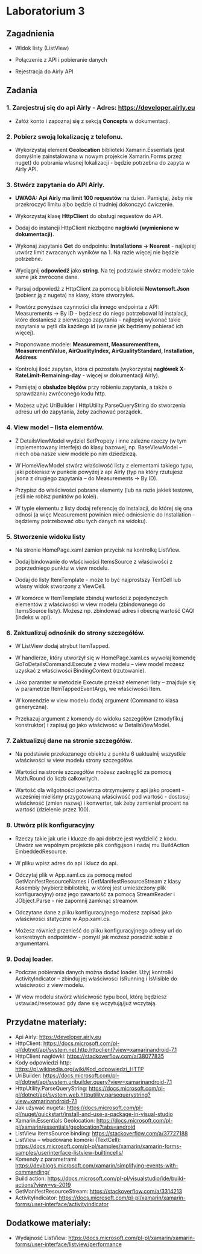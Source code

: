 # Laboratorium 3
  
## Zagadnienia  
  
- Widok listy (ListView)

- Połączenie z API i pobieranie danych

- Rejestracja do Airly API
  
## Zadania  

### 1. Zarejestruj się do api Airly - Adres: https://developer.airly.eu

- Załóż konto i zapoznaj się z sekcją **Concepts** w dokumentacji.

### 2. Pobierz swoją lokalizację z telefonu.

- Wykorzystaj element **Geolocation** biblioteki Xamarin.Essentials (jest domyślnie zainstalowana w nowym projekcie Xamarin.Forms przez nuget) do pobrania własnej lokalizacji - będzie potrzebna do zapyta w Airly API.

### 3. Stwórz zapytania do API Airly.

- **UWAGA: Api Airly ma limit 100 requestów** na dzien. Pamiętaj, żeby nie przekroczyć limitu albo będzie ci trudniej dokonczyć ćwiczenie.

- Wykorzystaj klasę **HttpClient** do obsługi requestów do API.

- Dodaj do instancji HttpClient niezbędne **nagłówki (wymienione w dokumentacji).**

- Wykonaj zapytanie **Get** do endpointu: **Installations -> Nearest** - najlepiej utwórz limit zwracanych wyników na 1. Na razie więcej nie będzie potrzebne.

- Wyciągnij **odpowiedź** jako **string**. Na tej podstawie stwórz modele takie same jak zwrócone dane.

- Parsuj odpowiedź z HttpClient za pomocą biblioteki **Newtonsoft.Json** (pobierz ją z nugeta) na klasy, które stworzyłeś.

- Powtórz powyższe czynności dla innego endpointa z API: Measurements -> By ID - będziesz do niego potrzebował Id instalacji, które dostaniesz z pierwszego zapytania – najlepiej wykonać takie zapytania w pętli dla każdego id (w razie jak będziemy pobierać ich więcej).

- Proponowane modele: **Measurement, MeasurementItem, MeasurementValue, AirQualityIndex, AirQualityStandard, Installation, Address**

- Kontroluj ilość zapytan, która ci pozostała (wykorzystaj **nagłówek X-RateLimit-Remaining-day** - więcej w dokumentacji Airly).

- Pamiętaj o **obsłudze błędów** przy robieniu zapytania, a także o sprawdzaniu zwróconego kodu http.

- Możesz użyć UriBuilder i HttpUtility.ParseQueryString do stworzenia adresu url do zapytania, żeby zachować porządek.

### 4. View model – lista elementów.

- Z DetailsViewModel wydziel SetPropety i inne zależne rzeczy (w tym implementowany interfejs) do klasy bazowej, np. BaseViewModel – niech oba nasze view modele po nim dziedziczą.

- W HomeViewModel stwórz właściwość listy z elementami takiego typu, jaki pobierasz w punkcie powyżej z api Airly (typ na który rzutujesz jsona z drugiego zapytania – do Measurements -> By ID).

- Przypisz do właściwości pobrane elementy (lub na razie jakieś testowe, jeśli nie robisz punktów po kolei).

- W typie elementu z listy dodaj referencję do instalacji, do której się ona odnosi (a więc Measurement powinien mieć odniesienie do Installation - będziemy potrzebować obu tych danych na widoku).

### 5. Stworzenie widoku listy

- Na stronie HomePage.xaml zamien przycisk na kontrolkę ListView.

- Dodaj bindowanie do właściwości ItemsSource z właściwości z poprzedniego punktu w view modelu.

- Dodaj do listy ItemTemplate - może to być najprostszy TextCell lub własny widok stworzony z ViewCell.

- W komórce w ItemTemplate zbinduj wartości z pojedynczych elementów z właściwości w view modelu (zbindowanego do ItemsSource listy). Możesz np. zbindować adres i obecną wartość CAQI (indeks w api).

### 6. Zaktualizuj odnośnik do strony szczegółów.

- W ListView dodaj atrybut ItemTapped.

- W handlerze, który utworzył się w HomePage.xaml.cs wywołaj komendę GoToDetailsCommand.Execute z view modelu – view model możesz uzyskać z właściwości BindingContext (rzutowanie).

- Jako paramter w metodzie Execute przekaż elemenet listy – znajduje się w parametrze ItemTappedEventArgs, we właściwości Item.

- W komendzie w view modelu dodaj argument (Command to klasa generyczna).

- Przekazuj argument z komendy do widoku szczegółów (zmodyfikuj konstruktor) i zapisuj go jako właściwość w DetailsViewModel.

### 7. Zaktualizuj dane na stronie szczegółów.

- Na podstawie przekazanego obiektu z punktu 6 uaktualnij wszystkie właściwości w view modelu strony szczegółów.

- Wartości na stronie szczegółów możesz zaokrąglić za pomocą Math.Round do liczb całkowitych.

- Wartość dla wilgotności powietrza otrzymujemy z api jako procent - wcześniej mieliśmy przygotowaną właściwość pod wartość - dostosuj właściwość (zmien nazwę) i konwerter, tak żeby zamieniał procent na wartość (dzielenie przez 100).

### 8. Utwórz plik konfiguracyjny

- Rzeczy takie jak urle i klucze do api dobrze jest wydzielić z kodu. Utwórz we wspólnym projekcie plik config.json i nadaj mu BuildAction EmbeddedResource.

- W pliku wpisz adres do api i klucz do api.

- Odczytaj plik w App.xaml.cs za pomocą metod GetManifestResourceNames i GetManifestResourceStream z klasy Assembly (wybierz bibliotekę, w której jest umieszczony plik konfiguracyjny) oraz jego zawartość za pomocą StreamReader i JObject.Parse - nie zapomnij zamknąć streamów.

- Odczytane dane z pliku konfiguracyjnego możesz zapisać jako właściwości statyczne w App.xaml.cs.

- Możesz również przenieść do pliku konfiguracyjnego adresy url do konkretnych endpointów - pomyśl jak możesz poradzić sobie z argumentami.

### 9. Dodaj loader.

- Podczas pobierania danych można dodać loader. Użyj kontrolki ActivityIndicator – zbinduj jej właściwości IsRunning i IsVisible do właściwości z view modelu.

- W view modelu stwórz właściwość typu bool, którą będziesz ustawiać/resetować gdy dane się wczytują/już wczytają.
  
  
## Przydatne materiały: 
- Api Airly: https://developer.airly.eu 
- HttpClient: https://docs.microsoft.com/pl-pl/dotnet/api/system.net.http.httpclient?view=xamarinandroid-7.1 
- HttpClient nagłówki: https://stackoverflow.com/a/38077835 
- Kody odpowiedzi http: https://pl.wikipedia.org/wiki/Kod_odpowiedzi_HTTP 
- UriBuilder: https://docs.microsoft.com/pl-pl/dotnet/api/system.uribuilder.query?view=xamarinandroid-7.1 
- HttpUtility.ParseQueryString: https://docs.microsoft.com/pl-pl/dotnet/api/system.web.httputility.parsequerystring?view=xamarinandroid-7.1 
- Jak używać nugeta: https://docs.microsoft.com/pl-pl/nuget/quickstart/install-and-use-a-package-in-visual-studio 
- Xamarin.Essentials Geolocation: https://docs.microsoft.com/pl-pl/xamarin/essentials/geolocation?tabs=android 
- ListView ItemsSource binding: https://stackoverflow.com/a/37727188 
- ListView – wbudowane komórki (TextCell): https://docs.microsoft.com/pl-pl/samples/xamarin/xamarin-forms-samples/userinterface-listview-builtincells/ 
- Komendy z parametrami: https://devblogs.microsoft.com/xamarin/simplifying-events-with-commanding/ 
- Build action: https://docs.microsoft.com/pl-pl/visualstudio/ide/build-actions?view=vs-2019 
- GetManifestResourceStream: https://stackoverflow.com/a/3314213 
- ActivityIndicator: https://docs.microsoft.com/pl-pl/xamarin/xamarin-forms/user-interface/activityindicator

## Dodatkowe materiały: 
- Wydajność ListView: https://docs.microsoft.com/pl-pl/xamarin/xamarin-forms/user-interface/listview/performance
